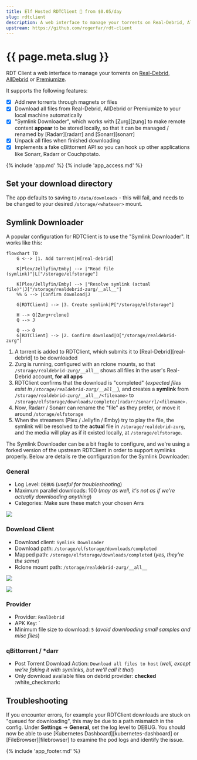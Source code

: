 ```yaml
---
title: Elf Hosted RDTClient 🧝 from $0.05/day
slug: rdtclient
description: A web interface to manage your torrents on Real-Debrid, AllDebrid or Premiumize
upstream: https://github.com/rogerfar/rdt-client
---
```


# {{ page.meta.slug }}

RDT Client a web interface to manage your torrents on [Real-Debrid](https://real-debrid.com/?id=1348683), [AllDebrid](https://alldebrid.com/?uid=2v91l) or [Premiumize](https://www.premiumize.me/).

It supports the following features:

* [x] Add new torrents through magnets or files
* [x] Download all files from Real-Debrid, AllDebrid or Premiumize to your local machine automatically
* [x] "Symlink Downloader", which works with [Zurg][zung] to make remote content **appear** to be stored locally, so that it can be managed / renamed by [Radarr][radarr] and [Sonarr][sonarr]
* [x] Unpack all files when finished downloading
* [x] Implements a fake qBittorrent API so you can hook up other applications like Sonarr, Radarr or Couchpotato.

{% include 'app.md' %}
{% include 'app_access.md' %}

## Set your download directory

The app defaults to saving to `/data/downloads` - this will fail, and needs to be changed to your desired `/storage/<whatever>` mount.

## Symlink Downloader

A popular configuration for RDTClient is to use the "Symlink Downloader". It works like this:

```mermaid
flowchart TD
    G <--> |1. Add torrent|H[real-debrid]

    K[Plex/Jellyfin/Emby] --> |"Read file (symlink)"|L["/storage/elfstorage"]

    K[Plex/Jellyfin/Emby] --> |"Resolve symlink (actual file)"|J["/storage/realdebrid-zurg/__all__"]
    %% G --> |Confirm download|J

    G[RDTClient] --> |3. Create symlink|P["/storage/elfstorage"]

    H --> Q[Zurg+rclone]
    Q --> J

    Q --> O
    G[RDTClient] --> |2. Confirm download|O["/storage/realdebrid-zurg"]
```

1. A torrent is added to RDTClient, which submits it to [Real-Debrid][real-debrid] to be downloaded
2. Zurg is running, configured with an rclone mounts, so that `/storage/realdebrid-zurg/__all__` shows all files in the user's Real-Debrid account, **for all apps**
3. RDTClient confirms that the download is "completed" (*expected files exist in `/storage/realdebrid-zurg/__all__`*), and creates a **symlink** from `/storage/realdebrid-zurg/__all__/<filename>` to `/storage/elfstorage/downloads/complete/[radarr/sonarr]/<filename>.`
4. Now, Radarr / Sonarr can rename the "file" as they prefer, or move it around `/storage/elfstorage`
5. When the streamers (Plex / Jellyfin / Emby) try to play the file, the symlink will be resolved to the **actual** file in `/storage/realdebrid-zurg`, and the media will play as if it existed locally, at `/storage/elfstorage`.

The Symlink Downloader can be a bit fragile to configure, and we're using a forked version of the upstream RDTClient in order to support symlinks properly. Below are details re the configuration for the Symlink Downloader:

### General

* Log Level: `DEBUG` (*useful for troubleshooting*)
* Maximum parallel downloads: 100 (*may as well, it's not as if we're actually downloading anything*)
* Categories: Make sure these match your chosen Arrs

![](/images/rdt-client-symlink-downloader-general.png)

### Download Client

* Download client: `Symlink Downloader`
* Download path: `/storage/elfstorage/downloads/completed`
* Mapped path: `/storage/elfstorage/downloads/completed` (*yes, they're the same*)
* Rclone mount path: `/storage/realdebrid-zurg/__all__`

![](/images/rdt-client-symlink-downloader-download-client-1.png)

![](/images/rdt-client-symlink-downloader-download-client-2.png)

### Provider

* Provider: `RealDebrid`
* APK Key: `<your RD API key>
* Minimum file size to download: `5` (*avoid downloading small samples and misc files*)

### qBittorrent / *darr

* Post Torrent Download Action: `Download all files to host` (*well, except we're faking it with symlinks, but we'll call it that*)
*  Only download available files on debrid provider: **checked** :white_checkmark:

## Troubleshooting

If you encounter errors, for example your RDTClient downloads are stuck on "queued for downloading", this may be due to a path mismatch in the config. Under **Settings** -> **General**, set the log level to DEBUG. You should now be able to use [Kubernetes Dashboard][kubernetes-dashboard] or [FileBrowser][filebrowser] to examine the pod logs and identify the issue.

{% include 'app_footer.md' %}